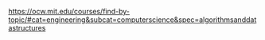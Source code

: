 https://ocw.mit.edu/courses/find-by-topic/#cat=engineering&subcat=computerscience&spec=algorithmsanddatastructures
